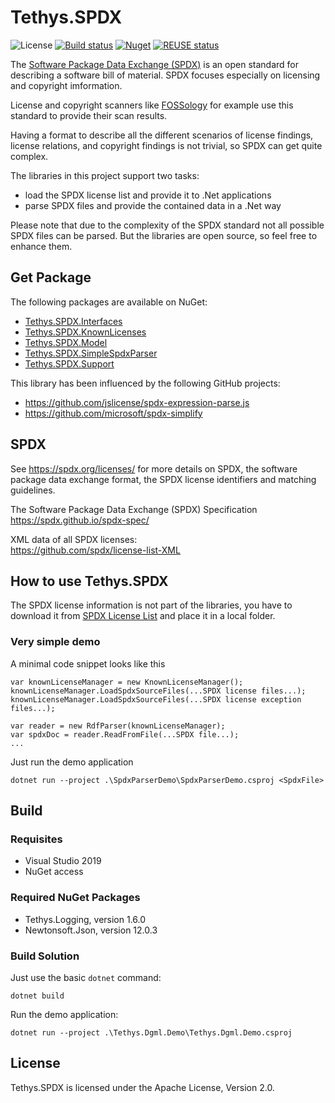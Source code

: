 <!-- 
SPDX-FileCopyrightText: (c) 2019-2023 T. Graf
SPDX-License-Identifier: Apache-2.0
-->

# Tethys.SPDX

![License](https://img.shields.io/badge/license-Apache--2.0-blue.svg)
[![Build status](https://ci.appveyor.com/api/projects/status/beu5qpnvi2urf0i0?svg=true)](https://ci.appveyor.com/project/tngraf/tethys-spdx)
[![Nuget](https://img.shields.io/badge/nuget-1.0.0-brightgreen.svg)](https://www.nuget.org/packages/Tethys.SPDX.KnownLicenses/1.0.0)
[![REUSE status](https://api.reuse.software/badge/git.fsfe.org/reuse/api)](https://api.reuse.software/info/git.fsfe.org/reuse/api)

The [Software Package Data Exchange (SPDX)](https://spdx.dev/) is an open standard for describing a software bill of material.
SPDX focuses especially on licensing and copyright imformation.

License and copyright scanners like [FOSSology](https://www.fossology.org/) for example use this standard
to provide their scan results.

Having a format to describe all the different scenarios of license findings, license relations,
and copyright findings is not trivial, so SPDX can get quite complex.

The libraries in this project support two tasks:

* load the SPDX license list and provide it to .Net applications
* parse SPDX files and provide the contained data in a .Net way

Please note that due to the complexity of the SPDX standard not all
possible SPDX files can be parsed. But the libraries are open source, so feel
free to enhance them.

## Get Package

The following packages are available on NuGet:

* [Tethys.SPDX.Interfaces](https://www.nuget.org/packages/Tethys.SPDX.Interfaces)
* [Tethys.SPDX.KnownLicenses](https://www.nuget.org/packages/Tethys.SPDX.KnownLicenses)
* [Tethys.SPDX.Model](https://www.nuget.org/packages/Tethys.SPDX.Model)
* [Tethys.SPDX.SimpleSpdxParser](https://www.nuget.org/packages/Tethys.SPDX.SimpleSpdxParser)
* [Tethys.SPDX.Support](https://www.nuget.org/packages/Tethys.SPDX.Support)

This library has been influenced by the following GitHub projects:

* https://github.com/jslicense/spdx-expression-parse.js
* https://github.com/microsoft/spdx-simplify

## SPDX

See https://spdx.org/licenses/ for more details on SPDX, the software
package data exchange format, the SPDX license identifiers
and matching guidelines.

The Software Package Data Exchange (SPDX) Specification
https://spdx.github.io/spdx-spec/

XML data of all SPDX licenses:  
https://github.com/spdx/license-list-XML

## How to use Tethys.SPDX

The SPDX license information is not part of the libraries, you have to
download it from [SPDX License List](https://github.com/spdx/license-list-XML) 
and place it in a local folder.

### Very simple demo

A minimal code snippet looks like this

```code
var knownLicenseManager = new KnownLicenseManager();
knownLicenseManager.LoadSpdxSourceFiles(...SPDX license files...);
knownLicenseManager.LoadSpdxSourceFiles(...SPDX license exception files...);

var reader = new RdfParser(knownLicenseManager);
var spdxDoc = reader.ReadFromFile(...SPDX file...);
...
```

Just run the demo application

```code
dotnet run --project .\SpdxParserDemo\SpdxParserDemo.csproj <SpdxFile>
```

## Build

### Requisites

* Visual Studio 2019
* NuGet access

### Required NuGet Packages

* Tethys.Logging, version 1.6.0
* Newtonsoft.Json, version 12.0.3

### Build Solution

Just use the basic `dotnet` command:

```shell
dotnet build
```

Run the demo application:

```shell
dotnet run --project .\Tethys.Dgml.Demo\Tethys.Dgml.Demo.csproj
```

## License

Tethys.SPDX is licensed under the Apache License, Version 2.0.
